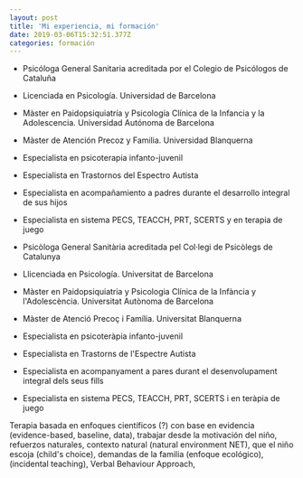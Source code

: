 ```yaml
---
layout: post
title: 'Mi experiencia, mi formación'
date: 2019-03-06T15:32:51.377Z
categories: formación
---
```

* Psicóloga General Sanitaria acreditada por el Colegio de Psicólogos de Cataluña
* Licenciada en Psicología. Universidad de Barcelona
* Màster en Paidopsiquiatría y Psicología Clínica de la Infancia y la Adolescencia. Universidad Autónoma de Barcelona
* Màster de Atención Precoz y Familia. Universidad Blanquerna
* Especialista en psicoterapia infanto-juvenil
* Especialista en Trastornos del Espectro Autista
* Especialista en acompañamiento a padres durante el desarrollo integral de sus hijos
* Especialista en sistema PECS, TEACCH, PRT, SCERTS y en terapia de juego



* Psicòloga General Sanitària acreditada pel Col·legi de Psicòlegs de Catalunya
* Llicenciada en Psicología. Universitat de Barcelona
* Màster en Paidopsiquiatria y Psicologia Clínica de la Infància y l'Adolescència. Universitat Autònoma de Barcelona
* Màster de Atenció Precoç i Família. Universitat Blanquerna
* Especialista en psicoteràpia infanto-juvenil
* Especialista en Trastorns de l'Espectre Autista
* Especialista en acompanyament a pares durant el desenvolupament integral dels seus fills
* Especialista en sistema PECS, TEACCH, PRT, SCERTS i en teràpia de juego

Terapia basada en enfoques científicos (?) con base en evidencia (evidence-based, baseline, data), trabajar desde la motivación del niño, refuerzos naturales, contexto natural (natural environment NET), que el niño escoja (child's choice), demandas de la familia (enfoque ecológico), (incidental teaching), Verbal Behaviour Approach,
